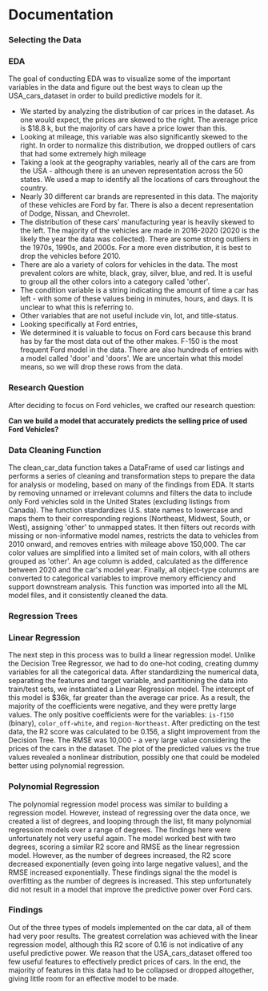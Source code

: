 # Documentation

### Selecting the Data


### EDA
The goal of conducting EDA was to visualize some of the important variables in the data and figure out the best ways to clean up the USA_cars_dataset in order to build predictive models for it. 
- We started by analyzing the distribution of car prices in the dataset. As one would expect, the prices are skewed to the right. The average price is $18.8 k, but the majority of cars have a price lower than this. 
- Looking at mileage, this variable was also significantly skewed to the right. In order to normalize this distribution, we dropped outliers of cars that had some extremely high mileage
- Taking a look at the geography variables, nearly all of the cars are from the USA - although there is an uneven representation across the 50 states. We used a map to identify all the locations of cars throughout the country.
- Nearly 30 different car brands are represented in this data. The majority of these vehicles are Ford by far. There is also a decent representation of Dodge, Nissan, and Chevrolet.
- The distribution of these cars' manufacturing year is heavily skewed to the left. The majority of the vehicles are made in 2016-2020 (2020 is the likely the year the data was collected). There are some strong outliers in the 1970s, 1990s, and 2000s. For a more even distribution, it is best to drop the vehicles before 2010.
- There are alo a variety of colors for vehicles in the data. The most prevalent colors are white, black, gray, silver, blue, and red. It is useful to group all the other colors into a category called 'other'.
- The condition variable is a string indicating the amount of time a car has left - with some of these values being in minutes, hours, and days. It is unclear to what this is referring to.
- Other variables that are not useful include vin, lot, and title-status.
- Looking specifically at Ford entries, 
- We determined it is valuable to focus on Ford cars because this brand has by far the most data out of the other makes. F-150 is the most frequent Ford model in the data. There are also hundreds of entries with a model called 'door' and 'doors'. We are uncertain what this model means, so we will drop these rows from the data.


### Research Question
After deciding to focus on Ford vehicles, we crafted our research question:

**Can we build a model that accurately predicts the selling price of used Ford Vehicles?**


### Data Cleaning Function
The clean_car_data function takes a DataFrame of used car listings and performs a series of cleaning and transformation steps to prepare the data for analysis or modeling, based on many of the findings from EDA. It starts by removing unnamed or irrelevant columns and filters the data to include only Ford vehicles sold in the United States (excluding listings from Canada). The function standardizes U.S. state names to lowercase and maps them to their corresponding regions (Northeast, Midwest, South, or West), assigning 'other' to unmapped states. It then filters out records with missing or non-informative model names, restricts the data to vehicles from 2010 onward, and removes entries with mileage above 150,000. The car color values are simplified into a limited set of main colors, with all others grouped as 'other'. An age column is added, calculated as the difference between 2020 and the car's model year. Finally, all object-type columns are converted to categorical variables to improve memory efficiency and support downstream analysis. This function was imported into all the ML model files, and it consistently cleaned the data.

### Regression Trees


### Linear Regression
The next step in this process was to build a linear regression model. Unlike the Decision Tree Regressor, we had to do one-hot coding, creating dummy variables for all the categorical data. After standardizing the numerical data, separating the features and target variable, and partitioning the data into train/test sets, we instantiated a Linear Regression model. The intercept of this model is $36k, far greater than the average car price. As a result, the majority of the coefficients were negative, and they were pretty large values. The only positive coefficients were for the variables: `is-f150` (binary), `color_off-white`, and `region-Northeast`. After predicting on the test data, the R2 score was calculated to be 0.156, a slight improvement from the Decision Tree. The RMSE was 10,000 - a very large value considering the prices of the cars in the dataset. The plot of the predicted values vs the true values revealed a nonlinear distribution, possibly one that could be modeled better using polynomial regression.


### Polynomial Regression
The polynomial regression model process was similar to building a regression model. However, instead of regressing over the data once, we created a list of degrees, and looping through the list, fit many polynomial regression models over a range of degrees. The findings here were unfortunately not very useful again. The model worked best with two degrees, scoring a similar R2 score and RMSE as the linear regression model. However, as the number of degrees increased, the R2 score decreased exponentially (even going into large negative values), and the RMSE increased exponentially. These findings signal the the model is overfitting as the number of degrees is increased. This step unfortunately did not result in a model that improve the predictive power over Ford cars.


### Findings
Out of the three types of models implemented on the car data, all of them had very poor results. The greatest correlation was achieved with the linear regression model, although this R2 score of 0.16 is not indicative of any useful predictive power. We reason that the USA_cars_dataset offered too few useful features to effectively predict prices of cars. In the end, the majority of features in this data had to be collapsed or dropped altogether, giving little room for an effective model to be made.